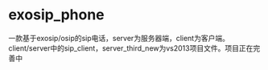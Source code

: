 # exosip_phone
一款基于exosip/osip的sip电话，server为服务器端，client为客户端。client/server中的sip_client，server_third_new为vs2013项目文件。项目正在完善中
